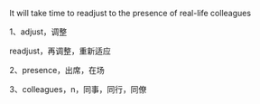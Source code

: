 





It will take time to readjust to the presence of real-life colleagues



1、adjust，调整

readjust，再调整，重新适应

2、presence，出席，在场

3、colleagues，n，同事，同行，同僚







